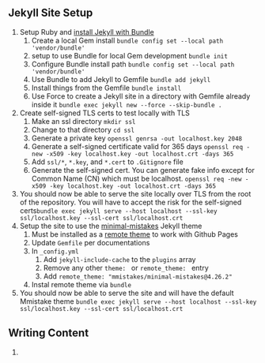 
## Jekyll Site Setup 
1. Setup Ruby and [install Jekyll with Bundle](https://jekyllrb.com/tutorials/using-jekyll-with-bundler/)
    1. Create a local Gem install ``bundle config set --local path 'vendor/bundle' ``
    1. setup to use Bundle for local Gem development ``bundle init``
    1. Configure Bundle install path ``bundle config set --local path 'vendor/bundle'``
    1. Use Bundle to add Jekyll to Gemfile ``bundle add jekyll``
    1. Install things from the Gemfile ``bundle install``
    1. Use Force to create a Jekyll site in a directory with Gemfile already inside it ``bundle exec jekyll new --force --skip-bundle .``
1. Create self-signed TLS certs to test locally with TLS
    1. Make an ssl directory ``mkdir ssl``
    1. Change to that directory ``cd ssl``
    1. Generate a private key ``openssl genrsa -out localhost.key 2048``
    1. Generate a self-signed certificate valid for 365 days ``openssl req -new -x509 -key localhost.key -out localhost.crt -days 365``
    1. Add ``ssl/*``, ``*.key``, and ``*.cert`` to ``.Gitignore`` file
    1. Generate the self-signed cert. You can generate fake info except for Common Name (CN) which must be localhost. ``openssl req -new -x509 -key localhost.key -out localhost.crt -days 365``
1. You should now be able to serve the site locally over TLS from the root of the repository. You will have to accept the risk for the self-signed certs``bundle exec jekyll serve --host localhost --ssl-key ssl/localhost.key --ssl-cert ssl/localhost.crt``
1. Setup the site to use the [minimal-mistakes](https://github.com/mmistakes/minimal-mistakes) Jekyll theme
    1. Must be installed as a [remote theme](https://mmistakes.github.io/minimal-mistakes/docs/quick-start-guide/#remote-theme-method) to work with Github Pages
    1. Update ``Gemfile`` per documentations
    1. In ``_config.yml``
        1. Add ``jekyll-include-cache`` to the ``plugins`` array
        1. Remove any other ``theme: `` or ``remote_theme: `` entry
        1. Add ``remote_theme: "mmistakes/minimal-mistakes@4.26.2"``
    1. Instal remote theme via ``bundle``
1. You should now be able to serve the site and will have the default Mmistake theme ``bundle exec jekyll serve --host localhost --ssl-key ssl/localhost.key --ssl-cert ssl/localhost.crt``

## Writing Content 
1. 